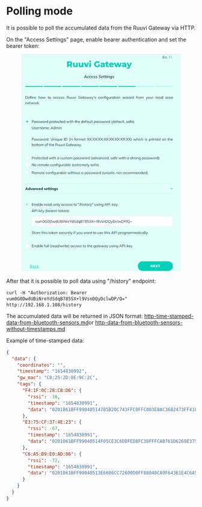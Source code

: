 # Polling mode

It is possible to poll the accumulated data from the  Ruuvi Gateway via HTTP.

On the "Access Settings" page, enable bearer authentication and set the bearer token:

<figure><img src="../.gitbook/assets/image (17).png" alt=""><figcaption></figcaption></figure>

After that it is possible to poll data using "/history" endpoint:

```
curl -H "Authorization: Bearer vum0G0DwdUBiNreYdSdqB785SX+l9VsnDQyDclwDP/Q=" http://192.168.1.108/history
```

The accumulated data will be returned in JSON format: [http-time-stamped-data-from-bluetooth-sensors.md](../data-formats/http-time-stamped-data-from-bluetooth-sensors.md "mention")or [http-data-from-bluetooth-sensors-without-timestamps.md](../data-formats/http-data-from-bluetooth-sensors-without-timestamps.md "mention")

Example of time-stamped data:

```json
{
  "data": {
    "coordinates": "",
    "timestamp": "1654830992",
    "gw_mac": "C8:25:2D:8E:9C:2C",
    "tags": {
      "F4:1F:0C:28:CB:D6": {
        "rssi": -36,
        "timestamp": "1654830991",
        "data": "0201061BFF99040514785B20C743FFC0FFC003E8AC3682473FF41F0C28CBD6"
      },
      "E3:75:CF:37:4E:23": {
        "rssi": -67,
        "timestamp": "1654830991",
        "data": "0201061BFF99040514F05CE3C6DDFED8FC38FFFCAB761D6269E375CF374E23"
      },
      "C6:A5:B9:E0:AD:06": {
        "rssi": -72,
        "timestamp": "1654830991",
        "data": "0201061BFF99040513E6606CC72600D0FF88040CA9F64361E4C6A5B9E0AD06"
      }
    }
  }
}
```
